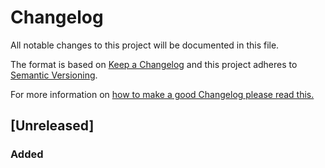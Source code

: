 # Changelog

All notable changes to this project will be documented in this file.

The format is based on [Keep a Changelog](http://keepachangelog.com/) and this project adheres to [Semantic Versioning](http://semver.org/).   
  
For more information on [how to make a good Changelog please read this.](https://keepachangelog.com/en/1.0.0/#how)

## [Unreleased]
### Added
